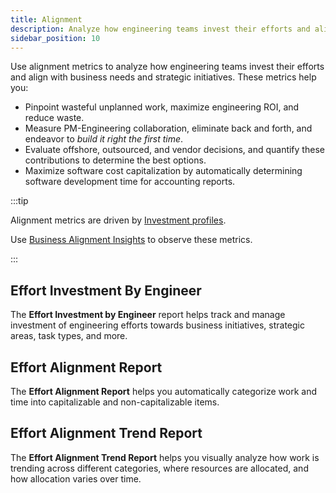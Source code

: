 ```yaml
---
title: Alignment
description: Analyze how engineering teams invest their efforts and align with business needs and strategic initiatives.
sidebar_position: 10
---
```


Use alignment metrics to analyze how engineering teams invest their efforts and align with business needs and strategic initiatives. These metrics help you:

* Pinpoint wasteful unplanned work, maximize engineering ROI, and reduce waste.
* Measure PM-Engineering collaboration, eliminate back and forth, and endeavor to _build it right the first time_.
* Evaluate offshore, outsourced, and vendor decisions, and quantify these contributions to determine the best options.
* Maximize software cost capitalization by automatically determining software development time for accounting reports.

:::tip

Alignment metrics are driven by [Investment profiles](../sei-profiles/investment-profile.md).

Use [Business Alignment Insights](../sei-insights.md#create-a-business-alignment-insights) to observe these metrics.

:::

## Effort Investment By Engineer

The **Effort Investment by Engineer** report helps track and manage investment of engineering efforts towards business initiatives, strategic areas, task types, and more.

<!-- image /.gitbook/assets/Screenshot 2023-02-09 at 9.08.12 PM.png - Effort investment by engineer report -->

## Effort Alignment Report

The **Effort Alignment Report** helps you automatically categorize work and time into capitalizable and non-capitalizable items.

<!-- image /.gitbook/assets/Screenshot 2023-02-09 at 9.08.58 PM.png - Business alignment overview report -->

## Effort Alignment Trend Report

The **Effort Alignment Trend Report** helps you visually analyze how work is trending across different categories, where resources are allocated, and how allocation varies over time.

<!-- image /.gitbook/assets/Screenshot 2023-02-09 at 9.07.13 PM.png - Business Alignment Trend report -->